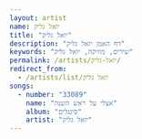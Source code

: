 ```yaml
---
layout: artist
name: יואל גליק
title: "יואל גליק"
description: "דף האמן יואל גליק"
keywords: "שירים, מוזיקה, יואל גליק"
permalink: /artists/יואל-גליק/
redirect_from:
  - /artists/list/יואל גליק
songs:
  - number: "33089"
    name: "אצלי על ראש השנה"
    album: "סינגלים"
    artist: "יואל גליק"
---
```

